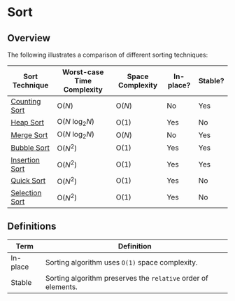 # Sort

## Overview
The following illustrates a comparison of different sorting techniques:

| Sort Technique                                                                            | Worst-case Time Complexity | Space Complexity | In-place? | Stable? |
|-------------------------------------------------------------------------------------------|----------------------------|------------------|-----------|---------|
| [Counting Sort](https://github.com/shumarb/learning/blob/main/readmes/counting-sort.md)   | O(_N_)                     | O(_N_)           | No        | Yes     |
| [Heap Sort](https://github.com/shumarb/learning/blob/main/readmes/heap-sort.md)           | O(_N_ log<sub>2</sub>_N_)  | O(1)             | Yes       | No      |
| [Merge Sort](https://github.com/shumarb/learning/blob/main/readmes/merge-sort.md)         | O(_N_ log<sub>2</sub>_N_)  | O(_N_)           | No        | Yes     |
| [Bubble Sort](https://github.com/shumarb/learning/blob/main/readmes/bubble-sort.md)       | O($N^2$)                   | O(1)             | Yes       | Yes     |
| [Insertion Sort](https://github.com/shumarb/learning/blob/main/readmes/insertion-sort.md) | O($N^2$)                   | O(1)             | Yes       | Yes     |
| [Quick Sort](https://github.com/shumarb/learning/blob/main/readmes/quick-sort.md)         | O($N^2$)                   | O(1)             | Yes       | No      |
| [Selection Sort](https://github.com/shumarb/learning/blob/main/readmes/selection-sort.md) | O($N^2$)                   | O(1)             | Yes       | No      |

## Definitions
| Term     | Definition                                                    |
|----------|---------------------------------------------------------------|
| In-place | Sorting algorithm uses `O(1)` space complexity.               |
| Stable   | Sorting algorithm preserves the `relative` order of elements. |
